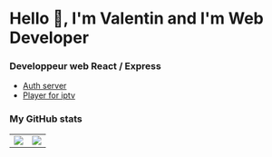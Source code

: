 # Hello 👋, I'm Valentin and I'm Web Developer

### Developpeur web React / Express
<ul>
  <li><a href="https://github.com/M-Valentin-51/authentification_server">Auth server </a></li>
  <li><a href="https://github.com/M-Valentin-51/iptv">Player for iptv</a></li>
  </ul>

### My GitHub stats 
<table>
  <tr>
    <td><img src="https://github-readme-stats.vercel.app/api?username=M-Valentin-51&show_icons=true&theme=radical" </td>
    <td><img src="https://github-readme-stats.vercel.app/api/top-langs/?username=M-Valentin-51&theme=radical&langs_count=10&layout=compact"</td>
  </tr>
 </table>

